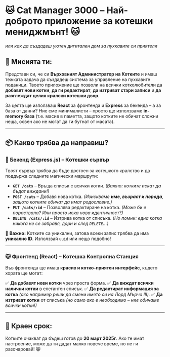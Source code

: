 # 🐱 Cat Manager 3000 – Най-доброто приложение за котешки мениджмънт! 🐱
_или как да създадеш уютен дигитален дом за пухкавите си приятели_

## 🌟 Мисията ти:
Представи си, че си **Върховният Администратор на Котките** и имаш тежката задача да създадеш система за управление на пухкавите поданици. Твоето приложение ще позволи на всички котколюбители да **добавят нови котки**, **да ги редактират**, **да изтриват стари записи** и **да разглеждат целия кралски котешки двор**.

За целта ще използваш **React** за фронтенда и **Express** за бекенда – а за база от данни? Ние сме минималисти – просто ще използваме **in-memory база** (т.е. масив в паметта, защото котките не обичат сложни неща, освен ако не могат да ги бутнат от масата).

---

## 📦 Какво трябва да направиш?

### 🐾 **Бекенд (Express.js) – Котешки сървър**
Твоят сървър трябва да бъде достоен за котешкото кралство и да поддържа следните магически маршрути:

- **`GET /cats`** – Връща списък с всички котки. *(Важно: котките искат да бъдат виждани!)*
- **`POST /cats`** – Добавя нова котка. *(Изискваме **име, възраст и порода**, защото котките обичат да имат родословие.)*
- **`PUT /cats/:id`** – Позволява редактиране на котка. *(Може би е пораствала? Или просто иска нова идентичност?)*
- **`DELETE /cats/:id`** – Изтрива котка от списъка. *(Но помни: една котка никога не се забравя, дори и след `DELETE`...)*

📌 **Важно:** Котките са уникални, затова всеки запис трябва да има **уникално ID**. Използвай `uuid` или нещо подобно!

---

### 🐱 **Фронтенд (React) – Котешка Контролна Станция**
Във фронтенда ще имаш **красив и котко-приятен интерфейс**, където хората ще могат:

✅ **Да добавят нови котки** чрез проста форма.
✅ **Да виждат всички налични котки** в елегантен списък.
✅ **Да редактират информация за котка** *(ако например реши да смени името си на Лорд Мърчо III).*
✅ **Да изтриват котки** от списъка *(но само ако е необходимо – ние обичаме всички котки!)*

---

## 📅 Краен срок:
Котките очакват да бъдеш готов до **20 март 2025г**. Ако те имат настроение, може да ти дадат малко повече време, но не ги разочаровай! 😸
